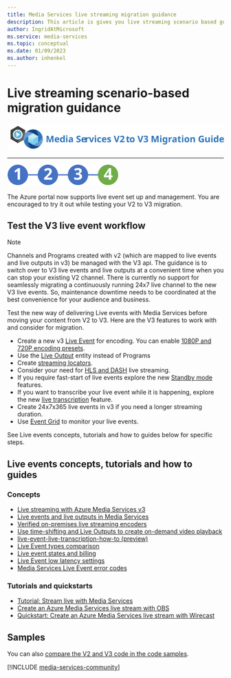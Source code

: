 ```yaml
---
title: Media Services live streaming migration guidance
description: This article is gives you live streaming scenario based guidance that will assist you min migrating from Azure Media Services v2 to v3.
author: IngridAtMicrosoft
ms.service: media-services
ms.topic: conceptual
ms.date: 01/09/2023
ms.author: inhenkel
---
```


# Live streaming scenario-based migration guidance

![migration guide logo](./media/migration-guide/azure-media-services-logo-migration-guide.svg)

<hr color="#5ea0ef" size="10">

![migration steps 2](./media/migration-guide/steps-4.svg)

The Azure portal now supports live event set up and management.  You are encouraged to try it out while testing your V2 to V3 migration.

## Test the V3 live event workflow

> [!NOTE]
> Channels and Programs created with v2 (which are mapped to live events and live outputs in v3) be managed with the V3 api. The guidance is to switch over to V3 live events and live outputs at a convenient time when you can stop your existing V2 channel. There is currently no support for seamlessly migrating a continuously running 24x7 live channel to the new V3 live events. So, maintenance downtime needs to be coordinated at the best convenience for your audience and business.

Test the new way of delivering Live events with Media Services before moving your content from V2 to V3. Here are the V3 features to work with and consider for migration.

- Create a new v3 [Live Event](live-event-concept.md) for encoding. You can enable [1080P and 720P encoding presets](live-event-types-comparison-reference.md#system-presets).
- Use the [Live Output](live-event-concept.md) entity instead of Programs
- Create [streaming locators](stream-streaming-locators-concept.md).
- Consider your need for [HLS and DASH](encode-dynamic-packaging-concept.md) live streaming.
- If you require fast-start of live events explore the new [Standby mode](live-event-concept.md) features.
- If you want to transcribe your live event while it is happening, explore the new [live transcription](live-event-live-transcription-how-to.md) feature.
- Create 24x7x365 live events in v3 if you need a longer streaming duration.
- Use [Event Grid](monitoring/monitor-events-portal-how-to.md) to monitor your live events.

See Live events concepts, tutorials and how to guides below for specific steps.

## Live events concepts, tutorials and how to guides

### Concepts

- [Live streaming with Azure Media Services v3](stream-live-streaming-concept.md)
- [Live events and live outputs in Media Services](live-event-concept.md)
- [Verified on-premises live streaming encoders](encode-recommended-on-premises-live-encoders.md)
- [Use time-shifting and Live Outputs to create on-demand video playback](live-event-cloud-dvr-time-how-to.md)
- [live-event-live-transcription-how-to (preview)](live-event-live-transcription-how-to.md)
- [Live Event types comparison](live-event-types-comparison-reference.md)
- [Live event states and billing](live-event-states-billing-concept.md)
- [Live Event low latency settings](live-event-latency-reference.md)
- [Media Services Live Event error codes](live-event-error-codes-reference.md)

### Tutorials and quickstarts

- [Tutorial: Stream live with Media Services](stream-live-tutorial-with-api.md)
- [Create an Azure Media Services live stream with OBS](live-event-obs-quickstart.md)
- [Quickstart: Create an Azure Media Services live stream with Wirecast](live-event-wirecast-quickstart.md)

## Samples

You can also [compare the V2 and V3 code in the code samples](migrate-v-2-v-3-migration-samples.md).

[!INCLUDE [media-services-community](includes/media-services-community.md)]
